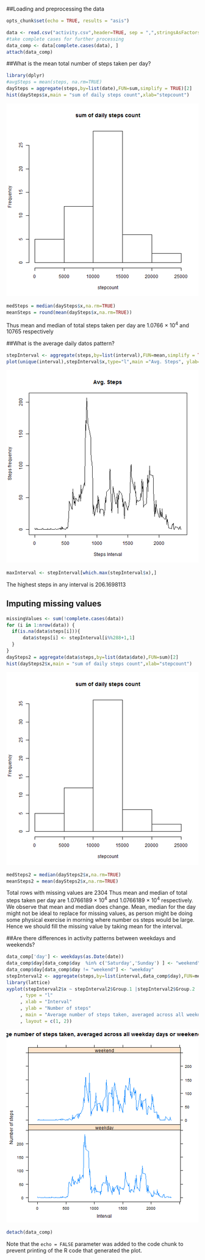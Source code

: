 ##Loading and preprocessing the data


```r
opts_chunk$set(echo = TRUE, results = "asis")
```


```r
data <- read.csv("activity.csv",header=TRUE, sep = ",",stringsAsFactors = FALSE)
#take complete cases for further processing
data_comp <- data[complete.cases(data), ]
attach(data_comp)
```

##What is the mean total number of steps taken per day?


```r
library(dplyr)
#avgSteps = mean(steps, na.rm=TRUE)
daySteps = aggregate(steps,by=list(date),FUN=sum,simplify = TRUE)[2]
hist(daySteps$x,main = "sum of daily steps count",xlab="stepcount")
```

![plot of chunk unnamed-chunk-3](figure/unnamed-chunk-3-1.png) 

```r
medSteps = median(daySteps$x,na.rm=TRUE)
meanSteps = round(mean(daySteps$x,na.rm=TRUE))
```

Thus mean and median of total steps taken per day are 1.0766 &times; 10<sup>4</sup> and 10765 respectively

##What is the average daily datos pattern?


```r
stepInterval <- aggregate(steps,by=list(interval),FUN=mean,simplify = TRUE)[2]
plot(unique(interval),stepInterval$x,type="l",main ="Avg. Steps", ylab="Steps frequency", xlab="Steps Interval")
```

![plot of chunk unnamed-chunk-4](figure/unnamed-chunk-4-1.png) 

```r
maxInterval <- stepInterval[which.max(stepInterval$x),]
```
The highest steps in any interval is 206.1698113

## Imputing missing values

```r
missingValues <- sum(!complete.cases(data))
for (i in 1:nrow(data)) {
  if(is.na(data$steps[i])){
      data$steps[i] <- stepInterval[i%%288+1,1]
  }
}
daySteps2 = aggregate(data$steps,by=list(data$date),FUN=sum)[2]
hist(daySteps2$x,main = "sum of daily steps count",xlab="stepcount")
```

![plot of chunk unnamed-chunk-5](figure/unnamed-chunk-5-1.png) 

```r
medSteps2 = median(daySteps2$x,na.rm=TRUE)
meanSteps2 = mean(daySteps2$x,na.rm=TRUE)
```
Total rows with missing values are 2304
Thus mean and median of total steps taken per day are 1.0766189 &times; 10<sup>4</sup> and 1.0766189 &times; 10<sup>4</sup> respectively.
We observe that mean and median does change.
Mean, median for the day might not be ideal to replace for missing values, as person might
be doing some physical exercise in morning where number os steps would be large. Hence we should
fill the missing value by taking mean for the interval.

##Are there differences in activity patterns between weekdays and weekends?

```r
data_comp['day'] <- weekdays(as.Date(date))
data_comp$day[data_comp$day  %in% c('Saturday','Sunday') ] <- "weekend"
data_comp$day[data_comp$day != "weekend"] <- "weekday"
stepInterval2 <- aggregate(steps,by=list(interval,data_comp$day),FUN=mean)
library(lattice)
xyplot(stepInterval2$x ~ stepInterval2$Group.1 |stepInterval2$Group.2
     , type = "l"
     , xlab = "Interval"
     , ylab = "Number of steps"
     , main = "Average number of steps taken, averaged across all weekday days or weekend days"
     , layout = c(1, 2))
```

![plot of chunk unnamed-chunk-6](figure/unnamed-chunk-6-1.png) 

```r
detach(data_comp)
```

Note that the `echo = FALSE` parameter was added to the code chunk to prevent printing of the R code that generated the plot.
